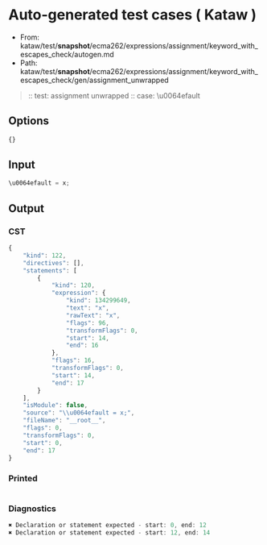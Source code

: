 # Auto-generated test cases ( Kataw )
- From: kataw/test/__snapshot__/ecma262/expressions/assignment/keyword_with_escapes_check/autogen.md
- Path: kataw/test/__snapshot__/ecma262/expressions/assignment/keyword_with_escapes_check/gen/assignment_unwrapped
> :: test: assignment unwrapped
> :: case: \u0064efault
## Options

`````js
{}
`````
## Input

`````js
\u0064efault = x;
`````
## Output

### CST

```javascript
{
    "kind": 122,
    "directives": [],
    "statements": [
        {
            "kind": 120,
            "expression": {
                "kind": 134299649,
                "text": "x",
                "rawText": "x",
                "flags": 96,
                "transformFlags": 0,
                "start": 14,
                "end": 16
            },
            "flags": 16,
            "transformFlags": 0,
            "start": 14,
            "end": 17
        }
    ],
    "isModule": false,
    "source": "\\u0064efault = x;",
    "fileName": "__root__",
    "flags": 0,
    "transformFlags": 0,
    "start": 0,
    "end": 17
}
```

### Printed

```javascript

```

### Diagnostics

```javascript
✖ Declaration or statement expected - start: 0, end: 12
✖ Declaration or statement expected - start: 12, end: 14

```

